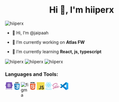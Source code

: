 <h1 align="center">Hi 👋, I'm hiiperx</h1>
<p align="left"> <img src="https://komarev.com/ghpvc/?username=hiiperx&label=Profile%20views&color=0e75b6&style=flat" alt="hiiperx" /> </p>

- 👋 Hi, I’m @jaipaah

- 🔭 I’m currently working on **Atlas FW**

- 🌱 I’m currently learning **React, js, typescript**

<img align="center" src="https://github-readme-stats.vercel.app/api/top-langs?username=hiiperx&show_icons=true&locale=en&layout=compact&theme=tokyonight" alt="hiiperx" />

<img align="center" src="https://github-readme-stats.vercel.app/api?username=hiiperx&show_icons=true&theme=tokyonight&locale=en" alt="hiiperx" />

<img align="center" src="https://github-readme-streak-stats.herokuapp.com/?user=hiiperx&theme=tokyonight" alt="hiiperx" />

<h3 align="left">Languages and Tools:</h3>
<p align="left">
  <img align="left" src="https://raw.githubusercontent.com/devicons/devicon/master/icons/bootstrap/bootstrap-plain-wordmark.svg" alt="bootstrap" width="26px"/>
  <img align="left" src="https://raw.githubusercontent.com/devicons/devicon/master/icons/css3/css3-original-wordmark.svg" alt="css3" width="26px"/> 
  <img align="left" src="https://www.vectorlogo.zone/logos/figma/figma-icon.svg" alt="figma" width="26px"/>
  <img align="left" src="https://raw.githubusercontent.com/devicons/devicon/master/icons/html5/html5-original-wordmark.svg" alt="html5" width="26px"/>
  <img align="left" src="https://raw.githubusercontent.com/devicons/devicon/master/icons/javascript/javascript-original.svg" alt="javascript" width="26px"/> 
  <img align="left" src="https://raw.githubusercontent.com/devicons/devicon/master/icons/react/react-original-wordmark.svg" alt="react" width="26px"/>
  <img align="left" src="https://raw.githubusercontent.com/devicons/devicon/master/icons/sass/sass-original.svg" alt="sass" width="26px"/>
  <img align="left" alt="Visual Studio Code" width="26px" src="https://raw.githubusercontent.com/github/explore/80688e429a7d4ef2fca1e82350fe8e3517d3494d/topics/visual-studio-code/visual-studio-code.png" />
</p>
